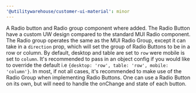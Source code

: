 ```yaml
---
'@utilitywarehouse/customer-ui-material': minor
---
```


A Radio button and Radio group component where added. The Radio Button have a custom UW design compared to the standard MUI Radio component. The Radio group operates the same as the MUI Radio Group, except it can take in a `direction` prop, which will set the group of Radio Buttons to be in a row or column. By default, desktop and table are set to `row` were mobile is set to `column`. It's recommended to pass in an object config if you would like to override the default i.e `{desktop: 'row', table: 'row', mobile: 'column'}`. In most, if not all cases, it's recommended to make use of the Radio Group when implementing Radio Buttons. One can use a Radio Button on its own, but will need to handle the onChange and state of each button.

